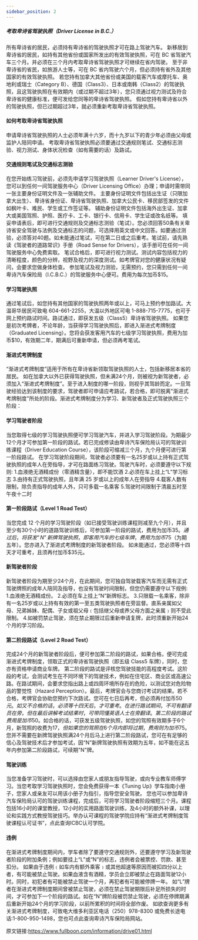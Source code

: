 ```yaml
---
sidebar_position: 2
---
```

##### 考取卑诗省驾驶执照（Driver License in B.C.）

所有卑诗省的居民，必须持有卑诗省的驾驶执照才可在路上驾驶汽车。
新移居到卑诗省的居民，如持有其他省份或国家所发出的有效驾驶执照，可在 BC 省驾驶汽车三个月。并必须在三个月内考取卑诗省驾驶执照才可继续在省内驾驶。
至于非卑诗省的省民，如旅游人士等，可在 BC 省内驾驶六个月，但必须持有省外及其他国家的有效驾驶执照。
若您持有加拿大其他省份或美国的载客汽车或摩托车、奥地利或瑞士（Category B）、德国（Class3）、日本或南韩（Class2）的驾驶执照，且这驾驶执照在有效期内（或过期不超过3年），您只须通过视力测试及符合卑诗省的健康标准，便可发给您同等的卑诗省驾驶执照。
假如您持有卑诗省以外的驾驶执照，但已过期超过3年，就必须重新考取卑诗省驾驶执照。

#### 如何考取卑诗省驾驶执照
申请卑诗省驾驶执照的人士必须年满十六岁，而十九岁以下的青少年必须由父母或监护人陪同申请。
考取卑诗省驾驶执照必须要通过交通规则笔试、交通标志测验、视力测试、身体状况检查（如有需要的话）及路试。

#### 交通规则笔试及交通标志测验
在您开始练习驾驶前，必须先申请学习驾驶执照（Learner Driver's License），您可以到任何一间驾驶服务中心（Driver Licensing Office）办理；申请时需带同一张主要身份证明文件及一张辅助文件。
主要身份证明文件包括出生证（只限加拿大出生）、卑诗省身份证、卑诗省驾驶执照、加拿大公民卡、移民部签发的文件如枫叶卡、难民、学生或工作签证等。
辅助身份证明文件包括海外出生证、加拿大或美国驾照、护照、医疗卡、工卡、银行卡、信用卡、学生证或改名纸等。
填妥申请表后，即可进行交通规则及交通标志测验（笔试）。您必须回答50条有关卑诗省安全驾驶与法例及交通标志的问题，可选择用英文或中文回答。如要通过测验，必须答对40题。如未能通过笔试，可在第二日或之后重考。笔试前，请先熟读《驾驶者的道路常识》手册（Road Sense for Drivers），该手册可在任何一间驾驶服务中心免费索取。
笔试合格后，即可进行视力测试。测试内容包括视力的清晰程度，颜色的分辨，视野及视力的深度测试。如考牌官对您的健康状况有疑问，会要求您做身体检查。
参加笔试及视力测验，无需预约，您只需到任何一间卑诗汽车保险局（I.C.B.C.）的驾驶服务中心便可。费用为每次加币$15。

#### 学习驾驶执照
通过笔试后，如您持有其他国家的驾驶执照两年或以上，可马上预约参加路试。大温哥华居民可致电 604-661-2255，大温以外地区可电 1-888-715-7775，也可于网上预约路试时间。路试通过，即获发五级（Class5）卑诗省驾驶执照。
如果您是初次考牌者，不论年龄，当获得学习驾驶执照后，即进入渐进式考牌制度（Graduated Licensing）。您将会获发客用汽车的七级学习驾驶执照，费用为加币$10，有效期二年，期满后可重新申请，但必须再考笔试。

#### 渐进式考牌制度
“渐进式考牌制度”适用于所有在卑诗省新领取驾驶执照的人士，包括新移居本省的居民。
如在加拿大以外已获得驾驶执照，但未满24个月，则被视为新驾驶者，必须加入“渐进式考牌制度”。至于进入制度的哪一阶段，则视乎其驾龄而定。一旦驾驶经验达到该制度的要求，驾驶者即可申请应考路试，若合格，即可脱离"渐进式考牌制度"所处的阶段。渐进式考牌制度分为学习、新驾驶者及正式驾驶执照三个阶段：

#### 学习驾驶者阶段
当您取得七级的学习驾驶执照便可学习驾驶汽车，并进入学习驾驶阶段。为期最少12个月才可参加第一阶段的路试。若已完成修读由卑诗汽车保险局认可的驾驶训练课程（Driver Education Course），该阶段可缩减三个月，九个月便可进行第一阶段路试。
在学习驾驶阶段期间，驾驶者必须要有一名25岁或以上持有正式驾驶执照的成年人在旁指导，才可在路面练习驾驶。驾驶汽车时，必须要遵守以下规则:
1.血液绝无酒精成份（零酒精含量），即不能饮酒
2.必须在车上挂上“L”学习标志
3.由持有正式驾驶执照，且年满 25 岁或以上的成年人在旁指导
4.载客人数有限制，除负责指导的成年人外，只可多载一名乘客
5.驾驶时间限制于清晨五时至午夜十二时

#### 第一阶段路试（Level 1 Road Test）
当您完成 12 个月的学习驾驶阶段（如已接受驾驶训练课程则减至九个月），并且至少有30个小时的道路驾驶训练后，可参加第一阶段的路试，费用为加币$35。通过后，将获发“N”新牌驾驶执照，即客用汽车的七级车牌，费用为加币$75（为期五年）。您亦进入了渐进式考牌制度的新驾驶者阶段。
如未能通过，您必须等十四天才可重考，且须再付加币$35元。

#### 新驾驶者阶段
新驾驶者阶段为期至少24个月，在此期间，您可独自驾驶载客汽车而无需有正式驾驶牌照的成年人陪同及指导，也没有驾驶时间限制，但您仍需要遵守以下规例:
1.血液绝无酒精成份。
2.必须在车上挂上“N”新牌标志。
3.只限载一名乘客，除非有一名25岁或以上持有有效的第一至五类驾驶执照者在旁监督。直系亲属如父母、兄弟姊妹、配偶、子女或祖父母﹙包括继父母或养父母方面之亲属﹚则不受此限制。
4.如被罚禁止驾驶，须在禁止期限过后重新申请复牌，此时须重新开始24个月的学习阶段。

#### 第二阶段路试（Level 2 Road Test）
完成24个月的新驾驶者阶段后，便可参加第二阶段的路试，如果合格，便可完成渐进式考牌制度，领取正式的卑诗省驾驶执照（即五级 Class5 车牌），同时，您亦有资格申请商业车牌。
第二阶段的路试是评核您驾驶技能的高程度考试。这阶段的考试，会测试考生在不同环境下的驾驶技术，例如在住宅区、商业区或高速公路。在路试期间，会要求您指出路上或四周环境所存在的危险，以测试您对危险物品的警觉性（Hazard Perception）。最后，考牌官会与您商讨考试的结果。若不合格，考牌官会协助您预约下次路试。您可在七日后再考，但必须再付加币$50元。如又不合格的话，必须等十四天后，才可重考。在进行路试期间，不可有翻译员在旁，但在最后讲解考试结果时，可带同懂英语人士在旁翻译。
第二阶段的路试费用是加币$50。如合格的话，可获发五级驾驶执照，如您的驾照有效期多于6个月，新驾照的收费为$17，但如果您的驾照在6个月内即将过期，费用则为加币$75。
您并不需要在新牌驾驶执照满24个月后马上进行第二阶段路试，您可在有足够的信心及驾驶技术后才参加考试，因“N”新牌驾驶执照有效期为五年，如不能在这五年内参加第二阶段路试，可续期"N"牌。

#### 驾驶训练
当您准备学习驾驶时，可以选择由您家人或朋友指导驾驶，或向专业教车师傅学习。当您考取学习驾驶执照时，您会免费获得一本《Tuning Up》学车指南小册子，您家人或亲友可以用该小册子为指引，指导您安全驾驶。
您也可以参加卑诗汽车保险局认可的驾驶训练课程，完成后，可将学习驾驶者阶段缩短三个月。课程包括16小时的课堂教授，12小时的实用路面驾驶训练，及4小时的额外补课，以理论和实践方式教授驾驶技巧。举办认可课程的驾驶学院应持有“渐进式考牌制度驾驶课程认可证书”，点此查询ICBC认可学院。

#### 违例
在渐进式考牌制度期间内，学车者除了要遵守交通规则外，还要遵守学习及新驾驶者阶段的附加条例；例如要挂上“L”或“N”的标志，违例者会被票控、罚款、甚至扣分。
如果由于违例﹙如车内有额外乘客﹚或其他超速等原因而被扣四分以上者，有可能被禁止驾驶。如果血液含有酒精，学员会立即被禁止在路面驾驶12小时。同时，初犯者有可能被禁止驾驶一个月，再犯者有可能被停牌一年。
如“L”牌者在渐进式考牌制度期间曾被禁止驾驶，必须在禁止驾驶期限后补足所损失的时间，才可参加下一个阶段的路试。如在“N”牌阶段被罚禁止驾驶，必须在停牌期满后重新开始24个月的学习阶段，以前所累积的时间将全部作废。
如欲查询更多有关渐进式考牌制度，可致电大维多利亚区电话（250）978-8300 或免费长途电话:1-800-950-1498，您也可点此查询卑诗汽车保险局网站。  

  原文链接:https://www.fullboon.com/information/drive01.html  

    
